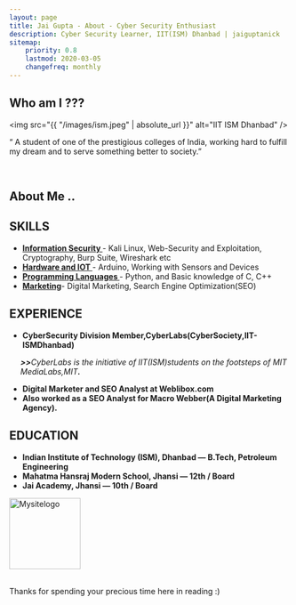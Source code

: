 ```yaml
---
layout: page
title: Jai Gupta - About - Cyber Security Enthusiast
description: Cyber Security Learner, IIT(ISM) Dhanbad | jaiguptanick
sitemap:
    priority: 0.8
    lastmod: 2020-03-05
    changefreq: monthly
---
```

## Who am I ???

<span class="image left"><img src="{{ "/images/ism.jpeg" | absolute_url }}" alt="IIT ISM Dhanbad" /></span>

“ A student of one of the prestigious colleges of India, working hard to fulfill my dream and to serve something better to society.” 

<br />

## About Me ..
<div class="box">
  <p>
 <h2>SKILLS</h2>
<ul>
<li><span style="text-decoration: underline;"><strong>Information Security&nbsp;</strong></span>- Kali Linux, Web-Security and Exploitation, Cryptography, Burp Suite, Wireshark etc</li>
<li><span style="text-decoration: underline;"><strong>Hardware and IOT&nbsp;</strong></span>- Arduino, Working with Sensors and Devices</li>
<li><span style="text-decoration: underline;"><strong>Programming Languages&nbsp;</strong></span>- Python, and Basic knowledge of C, C++&nbsp;</li>
<li><span style="text-decoration: underline;"><strong>Marketing</strong></span>- Digital Marketing, Search Engine Optimization(SEO)</li>
</ul>
<h2>EXPERIENCE</h2>
<ul>
<li><strong>CyberSecurity Division Member,CyberLabs(CyberSociety,IIT-ISMDhanbad)</strong></li>
</ul>
<div style="padding-left: 20px;"><em><strong>&gt;&gt;</strong>CyberLabs is the initiative of IIT(ISM)students on the footsteps of MIT MediaLabs,MIT<strong>.</strong></em></div>
<ul>
<li><strong>Digital Marketer and SEO Analyst at Weblibox.com</strong></li>
<li><strong>Also worked as a SEO Analyst for Macro Webber(A Digital Marketing Agency).</strong></li>
</ul>
<h2><strong>EDUCATION</strong></h2>
<ul>
<li><strong>Indian Institute of Technology (ISM), Dhanbad &mdash; B.Tech, Petroleum Engineering<br /></strong></li>
<li>
<strong>Mahatma Hansraj Modern School, Jhansi &mdash; 12th / Board</strong>
</li>
<li>
<strong>Jai Academy, Jhansi &mdash; 10th / Board</strong>
</li>
</ul>
  </p>
</div>
<p><span class="image left">
	<img src="https://jaiguptanick.github.io/Blog/images/logo-jai-gupta.png" alt="Mysitelogo" style="width:128px;height:128px;" /> 
	</span>
</p>


<br />Thanks for spending your precious time here in reading :)